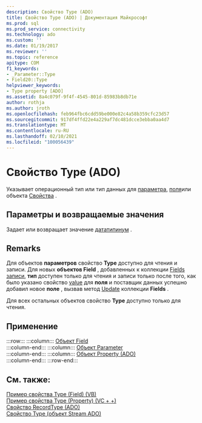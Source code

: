 ```yaml
---
description: Свойство Type (ADO)
title: Свойство Type (ADO) | Документация Майкрософт
ms.prod: sql
ms.prod_service: connectivity
ms.technology: ado
ms.custom: ''
ms.date: 01/19/2017
ms.reviewer: ''
ms.topic: reference
apitype: COM
f1_keywords:
- _Parameter::Type
- Field20::Type
helpviewer_keywords:
- Type property [ADO]
ms.assetid: 8a4c079f-9f4f-4545-801d-85983b8db71e
author: rothja
ms.author: jroth
ms.openlocfilehash: feb964fbc6cdd59be000e82c4a58b359cfc23d57
ms.sourcegitcommit: 917df4ffd22e4a229af7dc481dcce3ebba0aa4d7
ms.translationtype: MT
ms.contentlocale: ru-RU
ms.lasthandoff: 02/10/2021
ms.locfileid: "100056439"
---
```

# <a name="type-property-ado"></a>Свойство Type (ADO)
Указывает операционный тип или тип данных для [параметра](./parameter-object.md), [поля](./field-object.md)или объекта [Свойства](./property-object-ado.md) .  
  
## <a name="settings-and-return-values"></a>Параметры и возвращаемые значения  
 Задает или возвращает значение [дататипинум](./datatypeenum.md) .  
  
## <a name="remarks"></a>Remarks  
 Для объектов **параметров** свойство **Type** доступно для чтения и записи. Для новых **объектов Field** , добавленных к коллекции [Fields](./fields-collection-ado.md) [записи](./record-object-ado.md), **тип** доступен только для чтения и записи только после того, как было указано свойство [value](./value-property-ado.md) для **поля** и поставщик данных успешно добавил новое **поле** , вызвав метод [Update](./update-method.md) коллекции **Fields** .  
  
 Для всех остальных объектов свойство **Type** доступно только для чтения.  
  
## <a name="applies-to"></a>Применение  

:::row:::
    :::column:::
        [Объект Field](./field-object.md)  
    :::column-end:::
    :::column:::
        [Объект Parameter](./parameter-object.md)  
    :::column-end:::
    :::column:::
        [Объект Property (ADO)](./property-object-ado.md)  
    :::column-end:::
:::row-end:::

## <a name="see-also"></a>См. также:  
 [Пример свойства Type (Field) (VB)](./type-property-example-field-vb.md)   
 [Пример свойства Type (Property) (VC + +)](./type-property-example-property-vc.md)   
 [Свойство RecordType (ADO)](./recordtype-property-ado.md)   
 [Свойство Type (объект Stream ADO)](./type-property-ado-stream.md)
